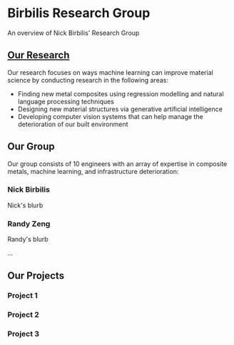 # Birbilis Research Group
An overview of Nick Birbilis' Research Group

## [Our Research](/dymock/research_areas.md)
Our research focuses on ways machine learning can improve material science by conducting research in the following areas:
- Finding new metal composites using regression modelling and natural language processing techniques
- Designing new material structures via generative artificial intelligence
- Developing computer vision systems that can help manage the deterioration of our built environment

## Our Group 
Our group consists of 10 engineers with an array of expertise in composite metals, machine learning, and infrastructure deterioration:

### Nick Birbilis
Nick's blurb

### Randy Zeng
Randy's blurb

...


## Our Projects

### Project 1


### Project 2


### Project 3
